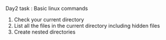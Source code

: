 Day2 task : Basic linux commands
1. Check your current directory
2. List all the files in the current directory including hidden files
3. Create nested directories
